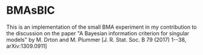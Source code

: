 # BMAsBIC

This is an implementation of the small BMA experiment in my contribution to the discussion on the paper "A Bayesian information criterion for singular models" by M. Drton and M. Plummer [J. R. Stat. Soc. B 79 (2017) 1--38, arXiv:1309.0911]
